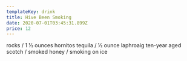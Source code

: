 ```yaml
---
templateKey: drink
title: Hive Been Smoking
date: 2020-07-01T03:45:31.899Z
price: 12
---
```


rocks / 1 1⁄2 ounces hornitos tequila / 1⁄2 ounce laphroaig ten-year aged scotch / smoked honey / smoking on ice
